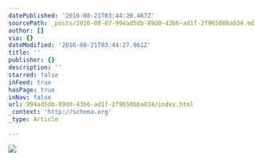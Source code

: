 ```yaml
---
datePublished: '2016-08-21T03:44:28.467Z'
sourcePath: _posts/2016-08-07-994ad5db-89d0-43b6-ad1f-2f965086a034.md
author: []
via: {}
dateModified: '2016-08-21T03:44:27.961Z'
title: ''
publisher: {}
description: ''
starred: false
inFeed: true
hasPage: true
inNav: false
url: 994ad5db-89d0-43b6-ad1f-2f965086a034/index.html
_context: 'http://schema.org'
_type: Article

---
```

![](https://the-grid-user-content.s3-us-west-2.amazonaws.com/e0041e68-4cc0-43eb-936b-aca540efb5a3.jpg)